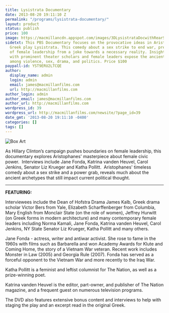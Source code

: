 ```yaml
---
title: Lysistrata Documentary
date: 2013-08-20 19:11:10 Z
permalink: "/programs/lysistrata-documentary/"
layout: product
status: publish
price: 100
image: https://macmillancdn.appspot.com/images/3DLysistrataDocwithRearSm.jpg
sidetxt: This PBS Documentary focuses on the provocative ideas in Aristophanes' classic
  Greek play Lysistrata. This comedy about a sex strike to end war, presages the rise
  of female leadership from a joke towards a necessary reality. Insightful interviews
  with prominent theater scholars and female leaders expose the ancient connections
  among violence, sex, drama, and politics. Price $100
paypall-id: YST9ERU2LTCQE
author:
  display_name: admin
  login: admin
  email: james@macmillanfilms.com
  url: http://macmillanfilms.com
author_login: admin
author_email: james@macmillanfilms.com
author_url: http://macmillanfilms.com
wordpress_id: 39
wordpress_url: http://macmillanfilms.com/newsite/?page_id=39
date_gmt: '2013-08-20 19:11:10 -0400'
categories: []
tags: []
---
```


![Box Art](https://macmillancdn.appspot.com/images/3DLysistrataDocwithRearSm.jpg)

As Hillary Clinton’s campaign pushes boundaries on female leadership, this documentary explores Aristophanes' masterpiece about female civic power.  Interviews include Jane Fonda, Katrina vanden Heuvel, Carol Jenkins, Senator Liz Krueger and Katha Pollitt.  Aristophanes' timeless comedy about a sex strike and a power grab, reveals much about the ancient archetypes that still impact current political thought.

___
**FEATURING:**

Interviewees include the Dean of Hofstra Drama James Kalb, Greek drama scholar Victor Bers from Yale, Elizabeth Scharffenberger from Columbia, Mary English from Monclair State (on the role of women), Jeffrey Hurwitt (on Greek forms in modern architecture) and many contemporary female leaders including Norma Kamali, Jane Fonda, Katrina vanden Heuvel, Carol Jenkins, NY State Senator Liz Krueger, Katha Pollitt and many others.

Jane Fonda - actress, writer and antiwar activist. She rose to fame in the 1960s with films such as Barbarella and won Academy Awards for Klute and Coming Home, the story of a Vietnam War veteran. Recent work includes Monster in Law (2005) and Georgia Rule (2007). Fonda has served as a forceful opponent to the Vietnam War and more recently to the Iraq War.

Katha Pollitt is a feminist and leftist columnist for The Nation, as well as a prize-winning poet.

Katrina vanden Heuvel is the editor, part-owner, and publisher of The Nation magazine, and a frequent guest on numerous television programs.

The DVD also features extensive bonus content and interviews to help with staging the play and an excerpt read in the original Greek.
